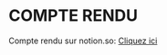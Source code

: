# COMPTE RENDU
Compte rendu sur notion.so: [Cliquez ici](https://www.notion.so/CR-BE-VHDL-e001d234fc8b464ba2df7287854d232a)
